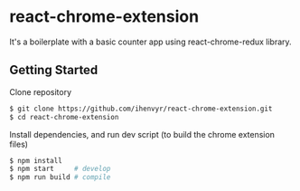 # react-chrome-extension

It's a boilerplate with a basic counter app using react-chrome-redux library.

## Getting Started

Clone repository

```bash
$ git clone https://github.com/ihenvyr/react-chrome-extension.git
$ cd react-chrome-extension
```

Install dependencies, and run dev script (to build the chrome extension files)

```bash
$ npm install
$ npm start     # develop
$ npm run build # compile
```
